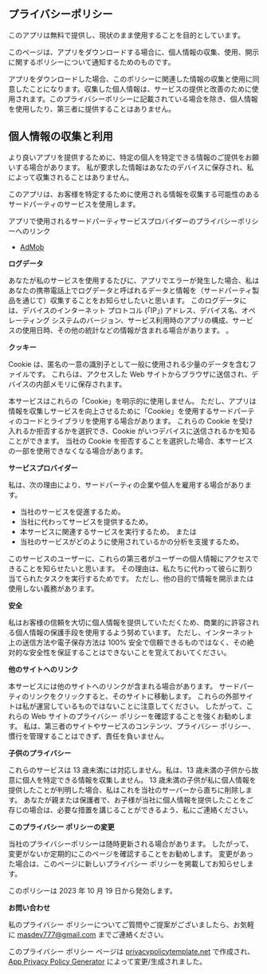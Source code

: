 ## **プライバシーポリシー**

このアプリは無料で提供し、現状のまま使用することを目的としています。

このページは、アプリをダウンロードする場合に、個人情報の収集、使用、開示に関するポリシーについて通知するためのものです。

アプリをダウンロードした場合、このポリシーに関連した情報の収集と使用に同意したことになります。収集した個人情報は、サービスの提供と改善のために使用されます。このプライバシーポリシーに記載されている場合を除き、個人情報を使用したり、第三者に提供することはありません。

## **個人情報の収集と利用**

より良いアプリを提供するために、特定の個人を特定できる情報のご提供をお願いする場合があります。 私が要求した情報はあなたのデバイスに保存され、私によって収集されることはありません。

このアプリは、お客様を特定するために使用される情報を収集する可能性のあるサードパーティのサービスを使用します。

アプリで使用されるサードパーティサービスプロバイダーのプライバシーポリシーへのリンク

* [AdMob](https://support.google.com/admob/answer/6128543?hl=ja)

**ログデータ**

あなたが私のサービスを使用するたびに、アプリでエラーが発生した場合、私はあなたの携帯電話上でログデータと呼ばれるデータと情報を（サードパーティ製品を通じて）収集することをお知らせしたいと思います。 このログデータには、デバイスのインターネット プロトコル (「IP」) アドレス、デバイス名、オペレーティング システムのバージョン、サービス利用時のアプリの構成、サービスの使用日時、その他の統計などの情報が含まれる場合があります。 。

**クッキー**

Cookie は、匿名の一意の識別子として一般に使用される少量のデータを含むファイルです。 これらは、アクセスした Web サイトからブラウザに送信され、デバイスの内部メモリに保存されます。

本サービスはこれらの「Cookie」を明示的に使用しません。 ただし、アプリは情報を収集しサービスを向上させるために「Cookie」を使用するサードパーティのコードとライブラリを使用する場合があります。 これらの Cookie を受け入れるか拒否するかを選択でき、Cookie がいつデバイスに送信されるかを知ることができます。 当社の Cookie を拒否することを選択した場合、本サービスの一部を使用できなくなる場合があります。

**サービスプロバイダー**

私は、次の理由により、サードパーティの企業や個人を雇用する場合があります。

* 当社のサービスを促進するため。
* 当社に代わってサービスを提供するため。
* 本サービスに関連するサービスを実行するため。 または
* 当社のサービスがどのように使用されているかの分析を支援するため。

このサービスのユーザーに、これらの第三者がユーザーの個人情報にアクセスできることを知らせたいと思います。 その理由は、私たちに代わって彼らに割り当てられたタスクを実行するためです。 ただし、他の目的で情報を開示または使用しない義務があります。

**安全**

私はお客様の信頼を大切に個人情報を提供していただくため、商業的に許容される個人情報の保護手段を使用するよう努めています。 ただし、インターネット上の送信方法や電子保存方法は 100% 安全で信頼できるものではなく、その絶対的な安全性を保証することはできないことを覚えておいてください。

**他のサイトへのリンク**

本サービスには他のサイトへのリンクが含まれる場合があります。 サードパーティのリンクをクリックすると、そのサイトに移動します。 これらの外部サイトは私が運営しているものではないことに注意してください。 したがって、これらの Web サイトのプライバシー ポリシーを確認することを強くお勧めします。 私は、第三者のサイトやサービスのコンテンツ、プライバシー ポリシー、慣行を管理することはできず、責任を負いません。

**子供のプライバシー**

これらのサービスは 13 歳未満には対応しません。私は、13 歳未満の子供から故意に個人を特定できる情報を収集しません。 13 歳未満の子供が私に個人情報を提供したことが判明した場合、私はこれを当社のサーバーから直ちに削除します。 あなたが親または保護者で、お子様が当社に個人情報を提供したことをご存じの場合は、必要な措置を講じることができるよう、私にご連絡ください。

**このプライバシー ポリシーの変更**

当社のプライバシーポリシーは随時更新される場合があります。 したがって、変更がないか定期的にこのページを確認することをお勧めします。 変更があった場合は、このページに新しいプライバシー ポリシーを掲載してお知らせします。

このポリシーは 2023 年 10 月 19 日から発効します。

**お問い合わせ**

私のプライバシー ポリシーについてご質問やご提案がございましたら、お気軽に masdev777@gmail.com までご連絡ください。

このプライバシー ポリシー ページは [privacypolicytemplate.net](https://privacypolicytemplate.net) で作成され、[App Privacy Policy Generator](https://app-privacy-policy-generator.nisrulz.com/) によって変更/生成されました。
